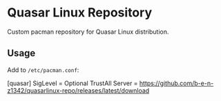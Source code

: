 # Quasar Linux Repository

Custom pacman repository for Quasar Linux distribution.

## Usage
Add to `/etc/pacman.conf`:

[quasar]
SigLevel = Optional TrustAll
Server = https://github.com/b-e-n-z1342/quasarlinux-repo/releases/latest/download
